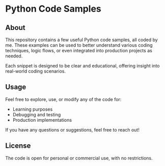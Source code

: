 # Python Code Samples

## About
This repository contains a few useful Python code samples, all coded by me. These examples can be used to better understand various coding techniques, logic flows, or even integrated into production projects as needed.

Each snippet is designed to be clear and educational, offering insight into real-world coding scenarios.

## Usage
Feel free to explore, use, or modify any of the code for:
- Learning purposes
- Debugging and testing
- Production implementations

If you have any questions or suggestions, feel free to reach out!

## License
The code is open for personal or commercial use, with no restrictions.
